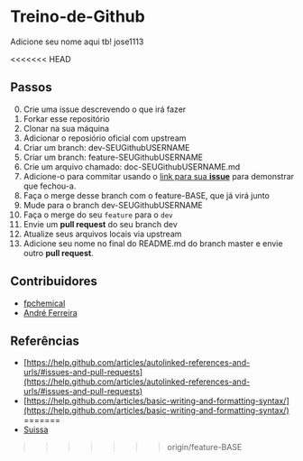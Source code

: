 # Treino-de-Github

Adicione seu nome aqui tb!
jose1113

<<<<<<< HEAD
## Passos

0. Crie uma issue descrevendo o que irá fazer
1. Forkar esse repositório
2. Clonar na sua máquina
3. Adicionar o reposiório oficial com upstream
4. Criar um branch: dev-SEUGithubUSERNAME
5. Criar um branch: feature-SEUGithubUSERNAME
6. Crie um arquivo chamado: doc-SEUGithubUSERNAME.md
7. Adicione-o para commitar usando o [link para sua **issue**](https://help.github.com/articles/autolinked-references-and-urls/#issues-and-pull-requests) para demonstrar que fechou-a.
8. Faça o merge desse branch com o feature-BASE, que já virá junto
9. Mude para o branch dev-SEUGithubUSERNAME
10. Faça o merge do seu `feature` para o `dev`
11. Envie um **pull request** do seu branch dev
12. Atualize seus arquivos locais via upstream
13. Adicione seu nome no final do README.md do branch master e envie outro **pull request**.

## Contribuidores

- [fpchemical](https://github.com/fpchemical)
- [André Ferreira](https://github.com/andreferreira-me)


## Referências

- [https://help.github.com/articles/autolinked-references-and-urls/#issues-and-pull-requests](https://help.github.com/articles/autolinked-references-and-urls/#issues-and-pull-requests)
- [https://help.github.com/articles/basic-writing-and-formatting-syntax/](https://help.github.com/articles/basic-writing-and-formatting-syntax/)
=======
- [Suissa](https://github.com/suissa)
>>>>>>> origin/feature-BASE
